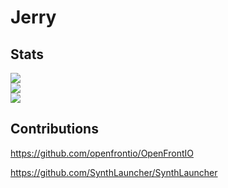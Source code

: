 # Jerry

## Stats

![](https://github-readme-stats.vercel.app/api?username=jerryjhird&theme=dark&hide_border=false&include_all_commits=true&count_private=true)<br/>
![](https://github-readme-streak-stats.herokuapp.com/?user=jerryjhird&theme=dark&hide_border=false)<br/>
![](https://github-readme-stats.vercel.app/api/top-langs/?username=jerryjhird&theme=dark&hide_border=false&include_all_commits=true&count_private=true&layout=compact)

## Contributions
https://github.com/openfrontio/OpenFrontIO

https://github.com/SynthLauncher/SynthLauncher
